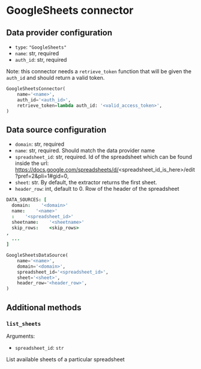 # GoogleSheets connector

## Data provider configuration

* `type`: `"GoogleSheets"`
* `name`: str, required
* `auth_id`: str, required

Note: this connector needs a `retrieve_token` function that will be given the `auth_id` and should return a valid token.


```python
GoogleSheetsConnector(
    name='<name>',
    auth_id='<auth_id>',
    retrieve_token=lambda auth_id: '<valid_access_token>',
)
```

## Data source configuration

* `domain`: str, required
* `name`: str, required. Should match the data provider name
* `spreadsheet_id`: str, required. Id of the spreadsheet which can be found inside
the url: https://docs.google.com/spreadsheets/d/<spreadsheet_id_is_here>/edit?pref=2&pli=1#gid=0,
* `sheet`: str. By default, the extractor returns the first sheet.
* `header_row`: int, default to 0. Row of the header of the spreadsheet


```coffee
DATA_SOURCES: [
  domain:    '<domain>'
  name:    '<name>'
  :    '<spreadsheet_id>'
  sheetname:    '<sheetname>'
  skip_rows:    <skip_rows>
,
  ...
]
```

```python
GoogleSheetsDataSource(
    name='<name>',
    domain='<domain>',
    spreadsheet_id='<spreadsheet_id>',
    sheet='<sheet>',
    header_row='<header_row>',
)
```

## Additional methods

### `list_sheets`

Arguments:
- `spreadsheet_id`: `str`

List available sheets of a particular spreadsheet
